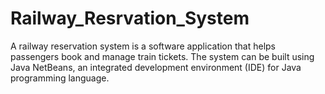 # Railway_Resrvation_System
A railway reservation system is a software application that helps passengers book and manage train tickets. The system can be built using Java NetBeans, an integrated development environment (IDE) for Java programming language.
